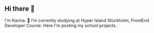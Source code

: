 ## Hi there 👋
I'm Karina.  🌱 I’m currently studying at Hyper Island Stockholm, FrontEnd Developer Course. Here I'm posting my school projects.
